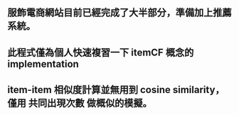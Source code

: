 服飾電商網站目前已經完成了大半部分，準備加上推薦系統。
---

此程式僅為個人快速複習一下 itemCF 概念的 implementation
---

item-item 相似度計算並無用到 cosine similarity，僅用 共同出現次數 做概似的模擬。
---
